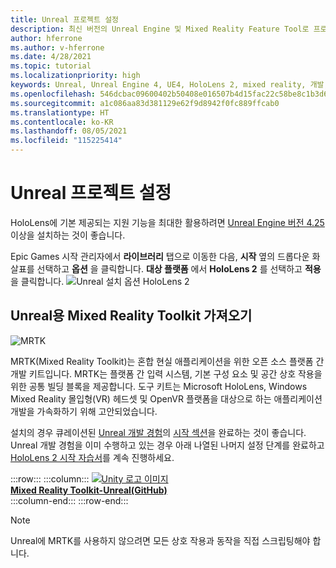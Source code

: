 ```yaml
---
title: Unreal 프로젝트 설정
description: 최신 버전의 Unreal Engine 및 Mixed Reality Feature Tool로 프로젝트를 설정하는 방법을 알아봅니다.
author: hferrone
ms.author: v-hferrone
ms.date: 4/28/2021
ms.topic: tutorial
ms.localizationpriority: high
keywords: Unreal, Unreal Engine 4, UE4, HoloLens 2, mixed reality, 개발, 기능, 새 프로젝트, 에뮬레이터, 설명서, 가이드, 홀로그램, 게임 개발, 혼합 현실 헤드셋, windows mixed reality 헤드셋, 가상 현실 헤드셋
ms.openlocfilehash: 546dcbac09600402b50408e016507b4d15fac22c58be8c1b3d68331dc5320252
ms.sourcegitcommit: a1c086aa83d381129e62f9d8942f0fc889ffcab0
ms.translationtype: HT
ms.contentlocale: ko-KR
ms.lasthandoff: 08/05/2021
ms.locfileid: "115225414"
---
```

# <a name="setting-up-your-unreal-project"></a>Unreal 프로젝트 설정

HoloLens에 기본 제공되는 지원 기능을 최대한 활용하려면 [Unreal Engine 버전 4.25](https://docs.unrealengine.com//GettingStarted/Installation/index.html) 이상을 설치하는 것이 좋습니다.

Epic Games 시작 관리자에서 **라이브러리** 탭으로 이동한 다음, **시작** 옆의 드롭다운 화살표를 선택하고 **옵션** 을 클릭합니다. **대상 플랫폼** 에서 **HoloLens 2** 를 선택하고 **적용** 을 클릭합니다.
![Unreal 설치 옵션 HoloLens 2](../images/Unreal_Install_Option_HoloLens2.png)

## <a name="import-mixed-reality-toolkit-for-unreal"></a>Unreal용 Mixed Reality Toolkit 가져오기

![MRTK](../../design/images/MRTK_UX_Hero.png)

MRTK(Mixed Reality Toolkit)는 혼합 현실 애플리케이션을 위한 오픈 소스 플랫폼 간 개발 키트입니다. MRTK는 플랫폼 간 입력 시스템, 기본 구성 요소 및 공간 상호 작용을 위한 공통 빌딩 블록을 제공합니다. 도구 키트는 Microsoft HoloLens, Windows Mixed Reality 몰입형(VR) 헤드셋 및 OpenVR 플랫폼을 대상으로 하는 애플리케이션 개발을 가속화하기 위해 고안되었습니다.

설치의 경우 큐레이션된 [Unreal 개발 경험](unreal-development-overview.md)의 [시작 섹션](unreal-development-overview.md#1-getting-started)을 완료하는 것이 좋습니다. Unreal 개발 경험을 이미 수행하고 있는 경우 아래 나열된 나머지 설정 단계를 완료하고 [HoloLens 2 시작 자습서](tutorials/unreal-uxt-ch1.md)를 계속 진행하세요.

:::row:::
    :::column:::
        <a href="https://github.com/Microsoft/MixedRealityToolkit-Unreal" target="_blank">![Unity 로고 이미지](../images/MRTK-Unreal-Banner.png)<br>**Mixed Reality Toolkit-Unreal(GitHub)** </a><br>
    :::column-end:::
:::row-end:::

> [!NOTE]
> Unreal에 MRTK를 사용하지 않으려면 모든 상호 작용과 동작을 직접 스크립팅해야 합니다.